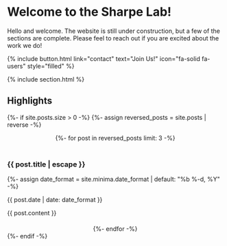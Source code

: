 ---
---

# Welcome to the Sharpe Lab!

Hello and welcome. The website is still under construction, but a few of the sections are complete. Please feel to reach out if you are excited about the work we do!

{%
  include button.html
  link="contact"
  text="Join Us!"
  icon="fa-solid fa-users"
  style="filled"
%}

{% include section.html %}

## Highlights

{%- if site.posts.size > 0 -%}
  {%- assign reversed_posts = site.posts | reverse -%}
  <div style="display: flex; flex-wrap: wrap; justify-content: center; gap: 20px;">
    {%- for post in reversed_posts limit: 3 -%}
      <div class="card">
        <div class="card-text">
          <h3 class="card-title">{{ post.title | escape }}</h3>
          {%- assign date_format = site.minima.date_format | default: "%b %-d, %Y" -%}
          <p class="card-subtitle">{{ post.date | date: date_format }}</p>
          <div class="post-content">
            {{ post.content }}
          </div>
        </div>
      </div>
    {%- endfor -%}
  </div>
{%- endif -%}
